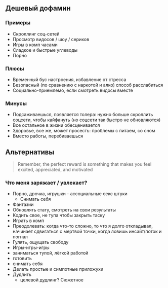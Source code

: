 ## Дешевый дофамин

### Примеры

- Скроллинг соц-сетей
- Просмотр видосов / шоу / сериков
- Игры в комп часами
- Сладкое и быстрые углеводы
- Порно

### Плюсы

- Временный бус настроения, избавление от стресса
- Безопасный (по сравнению с наркотой и алко) способ расслабиться
- Социально-приемлемо, если смотреть видосы вместе

### Минусы

- Подсаживаешься, появляется толера: нужно больше скроллить соцсети, чтобы кайфануть (но соцсети так быстро не обновляются)
- Все остальное в жизни обесценивается
- Здоровье, все же, может просесть: проблемы с питаем, со сном
- Вместо работы, перебиваешься

## Альтернативы



>Remember, the perfect reward is something that makes you feel excited, appreciated, and motivated

### Что меня заряжает / увлекает?

- Порно, дрочка, игрушки - ассоциальные секс штуки
	- Снимать себя
- Фантазии
- Обновлять стату, смотреть на свои результаты
- Кодить свое, не тупа чтобы закрыть таску
- Играть в комп
- Преодолевать: когда что-то сложно, то что я долго откладывал, начинает сдвигаться с мертвой точки, когда ловишь инсайт/поток и погнал
- Гулять, ощущать свободу
- Игры-игры-игры
- заниматься тупой, лёгкой работой  
- готовить  
- снимать себя
- Делать простые и симпотные приложухи
- Дудлить
  - целевой дудлинг? Сюжетное
